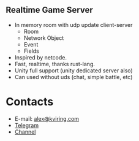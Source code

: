 ## Realtime Game Server

- In memory room with udp update client-server
  - Room
  - Network Object
  - Event
  - Fields
- Inspired by netcode.
- Fast, realtime, thanks rust-lang.
- Unity full support (unity dedicated server also)  
- Can used without uds (chat, simple battle, etc)

# Contacts

- E-mail: alex@kviring.com
- [Telegram](https://t.me/alexkviring)
- [Channel](https://t.me/cheetah_game_serv)
